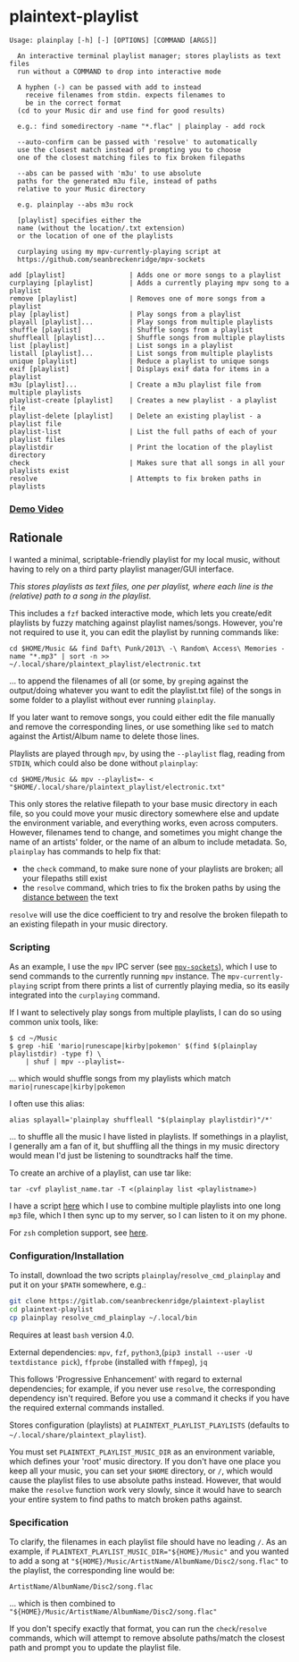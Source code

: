 # plaintext-playlist

```
Usage: plainplay [-h] [-] [OPTIONS] [COMMAND [ARGS]]

  An interactive terminal playlist manager; stores playlists as text files
  run without a COMMAND to drop into interactive mode

  A hyphen (-) can be passed with add to instead
	receive filenames from stdin. expects filenames to
	be in the correct format
  (cd to your Music dir and use find for good results)

  e.g.: find somedirectory -name "*.flac" | plainplay - add rock
  
  --auto-confirm can be passed with 'resolve' to automatically
  use the closest match instead of prompting you to choose
  one of the closest matching files to fix broken filepaths

  --abs can be passed with 'm3u' to use absolute
  paths for the generated m3u file, instead of paths
  relative to your Music directory

  e.g. plainplay --abs m3u rock

  [playlist] specifies either the
  name (without the location/.txt extension)
  or the location of one of the playlists

  curplaying using my mpv-currently-playing script at
  https://github.com/seanbreckenridge/mpv-sockets

add [playlist]                | Adds one or more songs to a playlist
curplaying [playlist]         | Adds a currently playing mpv song to a playlist
remove [playlist]             | Removes one of more songs from a playlist
play [playlist]               | Play songs from a playlist
playall [playlist]...         | Play songs from multiple playlists
shuffle [playlist]            | Shuffle songs from a playlist
shuffleall [playlist]...      | Shuffle songs from multiple playlists
list [playlist]               | List songs in a playlist
listall [playlist]...         | List songs from multiple playlists
unique [playlist]             | Reduce a playlist to unique songs
exif [playlist]               | Displays exif data for items in a playlist
m3u [playlist]...             | Create a m3u playlist file from multiple playlists
playlist-create [playlist]    | Creates a new playlist - a playlist file
playlist-delete [playlist]    | Delete an existing playlist - a playlist file
playlist-list                 | List the full paths of each of your playlist files
playlistdir                   | Print the location of the playlist directory
check                         | Makes sure that all songs in all your playlists exist
resolve                       | Attempts to fix broken paths in playlists
```

### [Demo Video](https://sean.fish/p/plainplay_demo.mp4)

## Rationale

I wanted a minimal, scriptable-friendly playlist for my local music, without having to rely on a third party playlist manager/GUI interface.

_This stores playlists as text files, one per playlist, where each line is the (relative) path to a song in the playlist._

This includes a `fzf` backed interactive mode, which lets you create/edit playlists by fuzzy matching against playlist names/songs. However, you're not required to use it, you can edit the playlist by running commands like:

`cd $HOME/Music && find Daft\ Punk/2013\ -\ Random\ Access\ Memories -name "*.mp3" | sort -n >> ~/.local/share/plaintext_playlist/electronic.txt`

... to append the filenames of all (or some, by `grep`ing against the output/doing whatever you want to edit the playlist.txt file) of the songs in some folder to a playlist without ever running `plainplay`.

If you later want to remove songs, you could either edit the file manually and remove the corresponding lines, or use something like `sed` to match against the Artist/Album name to delete those lines.

Playlists are played through `mpv`, by using the `--playlist` flag, reading from `STDIN`, which could also be done without `plainplay`:

`cd $HOME/Music && mpv --playlist=- < "$HOME/.local/share/plaintext_playlist/electronic.txt"`

This only stores the relative filepath to your base music directory in each file, so you could move your music directory somewhere else and update the environment variable, and everything works, even across computers. However, filenames tend to change, and sometimes you might change the name of an artists' folder, or the name of an album to include metadata. So, `plainplay` has commands to help fix that:

- the `check` command, to make sure none of your playlists are broken; all your filepaths still exist
- the `resolve` command, which tries to fix the broken paths by using the [distance between](https://github.com/life4/textdistance) the text

`resolve` will use the dice coefficient to try and resolve the broken filepath to an existing filepath in your music directory.

### Scripting

As an example, I use the `mpv` IPC server (see [`mpv-sockets`](https://github.com/seanbreckenridge/mpv-sockets)), which I use to send commands to the currently running `mpv` instance. The `mpv-currently-playing` script from there prints a list of currently playing media, so its easily integrated into the `curplaying` command.

If I want to selectively play songs from multiple playlists, I can do so using common unix tools, like:

```
$ cd ~/Music
$ grep -hiE 'mario|runescape|kirby|pokemon' $(find $(plainplay playlistdir) -type f) \
	| shuf | mpv --playlist=-
```

... which would shuffle songs from my playlists which match `mario|runescape|kirby|pokemon`

I often use this alias:

`alias splayall='plainplay shuffleall "$(plainplay playlistdir)"/*'`

... to shuffle all the music I have listed in playlists. If somethings in a playlist, I generally am a fan of it, but shuffling all the things in my music directory would mean I'd just be listening to soundtracks half the time.

To create an archive of a playlist, can use tar like:

`tar -cvf playlist_name.tar -T <(plainplay list <playlistname>)`

I have a script [here](https://github.com/seanbreckenridge/vps/blob/master/playlist) which I use to combine multiple playlists into one long `mp3` file, which I then sync up to my server, so I can listen to it on my phone.

For `zsh` completion support, see [here](https://sean.fish/d/_plainplay).

### Configuration/Installation

To install, download the two scripts `plainplay`/`resolve_cmd_plainplay` and put it on your `$PATH` somewhere, e.g.:

```sh
git clone https://gitlab.com/seanbreckenridge/plaintext-playlist
cd plaintext-playlist
cp plainplay resolve_cmd_plainplay ~/.local/bin
```

Requires at least `bash` version 4.0.

External dependencies: `mpv`, `fzf`, `python3`,(`pip3 install --user -U textdistance pick`), `ffprobe` (installed with `ffmpeg`), `jq`

This follows 'Progressive Enhancement' with regard to external dependencies; for example, if you never use `resolve`, the corresponding dependency isn't required. Before you use a command it checks if you have the required external commands installed.

Stores configuration (playlists) at `PLAINTEXT_PLAYLIST_PLAYLISTS` (defaults to `~/.local/share/plaintext_playlist`).

You must set `PLAINTEXT_PLAYLIST_MUSIC_DIR` as an environment variable, which defines your 'root' music directory. If you don't have one place you keep all your music, you can set your `$HOME` directory, or `/`, which would cause the playlist files to use absolute paths instead. However, that would make the `resolve` function work very slowly, since it would have to search your entire system to find paths to match broken paths against.

### Specification

To clarify, the filenames in each playlist file should have no leading `/`. As an example, if `PLAINTEXT_PLAYLIST_MUSIC_DIR="${HOME}/Music"` and you wanted to add a song at `"${HOME}/Music/ArtistName/AlbumName/Disc2/song.flac"` to the playlist, the corresponding line would be:

```
ArtistName/AlbumName/Disc2/song.flac
```

... which is then combined to `"${HOME}/Music/ArtistName/AlbumName/Disc2/song.flac"`

If you don't specify exactly that format, you can run the `check`/`resolve` commands, which will attempt to remove absolute paths/match the closest path and prompt you to update the playlist file.
